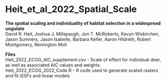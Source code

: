 # Heit_et_al_2022_Spatial_Scale

**The spatial scaling and individuality of habitat selection in a widespread ungulate**   
David R. Heit, Joshua J. Millspaugh, Jon T. McRoberts, Kevyn Wiskirchen, Jason Sumners, Jason Isabelle, Barbara Keller, Aaron Hildreth, Robert Montgomery, Remington Moll

**Files**   
Heit_2022_ECOG_AIC_supplement.csv  -  Scale of effect for individual deer, as well as associated AIC values and weights
Heit_2022_ECOG_2022_Code.R - R code used to generate scaled rasters and fit iSSFs and linear models
